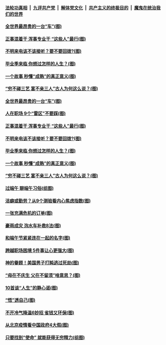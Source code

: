 ####  [法轮功真相](../../../../basic/blob/master/README.md?t=06270702) &nbsp;|&nbsp; [九评共产党](../../../../9ping.md/blob/master/README.md?t=06270702) &nbsp;|&nbsp; [解体党文化](../../../../jtdwh.md/blob/master/README.md?t=06270702)  &nbsp;|&nbsp; [共产主义的终极目的](../../../../gczydzjmd.md/blob/master/README.md?t=06270702) &nbsp;|&nbsp; [魔鬼在统治我们的世界](../../../../mgztzwmdsj.md/blob/master/README.md?t=06270702) 

#### [全世界最昂贵的一台“车”(图)](../pages/p8/937477.md?t=06270702) 

#### [正事混着干 浑事专业干 “这些人”最行(图)](../pages/p8/937732.md?t=06270702) 

#### [不明来电该不该接听？要不要回拨?(图)](../pages/p8/936929.md?t=06270702) 

#### [毕业季来临 你想过怎样的人生？(图)](../pages/p8/937661.md?t=06270702) 

#### [一个故事 秒懂“成熟”的真正意义(图)](../pages/p8/936405.md?t=06270702) 

#### [“穷不碰三艺 富不亲三人”古人为何这么说？(图)](../pages/p8/937602.md?t=06270702) 

#### [全世界最昂贵的一台“车”(图)](../pages/p8/937477.md?t=06270702) 

#### [人在职场 9个“雷区”不要踩(图)](../pages/p8/937766.md?t=06270702) 

#### [正事混着干 浑事专业干 “这些人”最行(图)](../pages/p8/937732.md?t=06270702) 

#### [不明来电该不该接听？要不要回拨?(图)](../pages/p8/936929.md?t=06270702) 

#### [毕业季来临 你想过怎样的人生？(图)](../pages/p8/937661.md?t=06270702) 

#### [一个故事 秒懂“成熟”的真正意义(图)](../pages/p8/936405.md?t=06270702) 

#### [“穷不碰三艺 富不亲三人”古人为何这么说？(图)](../pages/p8/937602.md?t=06270702) 

#### [过端午 聊端午习俗(组图)](../pages/p8/937246.md?t=06270702) 

#### [洁癖或勤劳？从9个测验看内心焦虑指数(图)](../pages/p8/937558.md?t=06270702) 

#### [一张充满危机的订单(图)](../pages/p8/936981.md?t=06270702) 

#### [豪雨成灾 泡水车补救8法(图)](../pages/p8/937526.md?t=06270702) 

#### [和端午节紧紧连在一起的名字(图)](../pages/p8/937448.md?t=06270702) 

#### [跨越职场困境 5件事让心更强大(图)](../pages/p8/937375.md?t=06270702) 

#### [神的眷顾！美国男子打盹逃过死劫(图)](../pages/p8/936985.md?t=06270702) 

#### [“母在不庆生 父在不留须”啥意思？(图)](../pages/p8/937234.md?t=06270702) 

#### [10首谈“人生”的静心谣(图)](../pages/p8/936965.md?t=06270702) 

#### [“悟”透自己(图)](../pages/p8/936972.md?t=06270702) 

#### [不开冷气降温6妙招 省钱又环保(图)](../pages/p8/937329.md?t=06270702) 

#### [从北京疫情看中国政府4大假(图)](../pages/p8/937196.md?t=06270702) 

#### [只要找到“使命” 就能获得无穷精力(组图)](../pages/p8/937159.md?t=06270702) 


